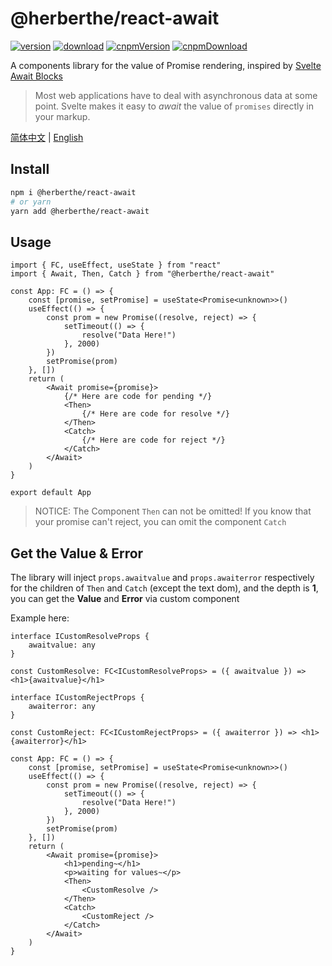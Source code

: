 # @herberthe/react-await

[![version](https://img.shields.io/npm/v/@herberthe/react-await.svg)](https://www.npmjs.com/package/@herberthe/react-await)
[![download](https://img.shields.io/npm/dm/@herberthe/react-await.svg)](https://www.npmjs.com/package/@herberthe/react-await)
[![cnpmVersion](https://cnpmjs.org/badge/v/@herberthe/react-await.svg)](https://cnpmjs.org/package/@herberthe/react-await)
[![cnpmDownload](https://cnpmjs.org/badge/d/@herberthe/react-await.svg)](https://cnpmjs.org/package/@herberthe/react-await)

A components library for the value of Promise rendering, inspired by [Svelte Await Blocks](https://svelte.dev/tutorial/await-blocks)

> Most web applications have to deal with asynchronous data at some point. Svelte makes it easy to *await* the value of `promises` directly in your markup.

[简体中文](./README.CN.md) | [English](./README.md)

## Install

```bash
npm i @herberthe/react-await
# or yarn
yarn add @herberthe/react-await
```

## Usage

```tsx
import { FC, useEffect, useState } from "react"
import { Await, Then, Catch } from "@herberthe/react-await"

const App: FC = () => {
    const [promise, setPromise] = useState<Promise<unknown>>()
    useEffect(() => {
        const prom = new Promise((resolve, reject) => {
            setTimeout(() => {
                resolve("Data Here!")
            }, 2000)
        })
        setPromise(prom)
    }, [])
    return (
        <Await promise={promise}>
            {/* Here are code for pending */}
            <Then>
                {/* Here are code for resolve */}
            </Then>
            <Catch>
                {/* Here are code for reject */}
            </Catch>
        </Await>
    )
}

export default App
```

> NOTICE: The Component `Then` can not be omitted! If you know that your promise can't reject, you can omit the component `Catch`

## Get the Value & Error

The library will inject `props.awaitvalue` and `props.awaiterror` respectively for the children of `Then` and `Catch` (except the text dom), and the depth is **1**, you can get the **Value** and **Error** via custom component

Example here:

```tsx
interface ICustomResolveProps {
    awaitvalue: any
}

const CustomResolve: FC<ICustomResolveProps> = ({ awaitvalue }) => <h1>{awaitvalue}</h1>

interface ICustomRejectProps {
    awaiterror: any
}

const CustomReject: FC<ICustomRejectProps> = ({ awaiterror }) => <h1>{awaiterror}</h1>

const App: FC = () => {
    const [promise, setPromise] = useState<Promise<unknown>>()
    useEffect(() => {
        const prom = new Promise((resolve, reject) => {
            setTimeout(() => {
                resolve("Data Here!")
            }, 2000)
        })
        setPromise(prom)
    }, [])
    return (
        <Await promise={promise}>
            <h1>pending~</h1>
            <p>waiting for values~</p>
            <Then>
                <CustomResolve />
            </Then>
            <Catch>
                <CustomReject />
            </Catch>
        </Await>
    )
}
```
